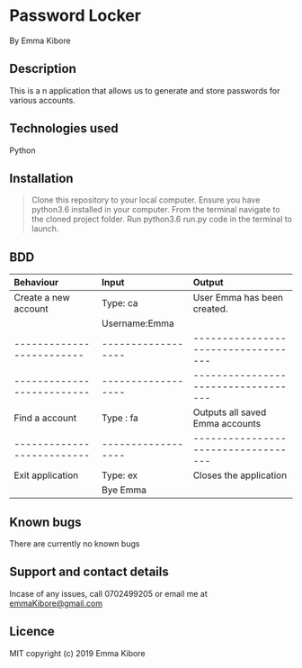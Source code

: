 # Password Locker
By Emma Kibore

## Description
This is a n application that allows us to generate and store passwords for various accounts.

## Technologies used
Python


## Installation
>Clone this repository to your local computer.
>Ensure you have python3.6 installed in your computer.
>From the terminal navigate to the cloned project folder.
>Run python3.6 run.py code in the terminal to launch.


## BDD
| Behaviour                | Input            | Output                            |
| :----------------------- | :-------------   | :---------------------------------|
| Create a new account     | Type: ca         |  User Emma has been created.      |  
|                          | Username:Emma    |                                   |
|------------------------- |------------------|-----------------------------------|                    | | Display account          | Type: da         | Outputs stored accounts           |
|--------------------------|------------------|-----------------------------------|
| Find a account           | Type : fa        | Outputs all saved Emma accounts   |      
|--------------------------|------------------|-----------------------------------|
| Exit application         | Type: ex         | Closes the application            |
|                          | Bye Emma         |                                   |

## Known bugs
There are currently no known bugs

## Support and contact details
Incase of any issues, call 0702499205 or email me at emmaKibore@gmail.com

## Licence
MIT  copyright (c) 2019 Emma Kibore